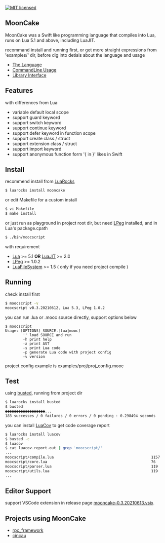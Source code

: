 
[![MIT licensed][1]][2]


[1]: https://img.shields.io/badge/license-MIT-blue.svg
[2]: LICENSE

## MoonCake

MoonCake was a Swift like programming language that compiles into Lua, runs on Lua 5.1 and above, including LuaJIT.

recommand install and running first, or get more straight expressions from 'examples/' dir, before dig into detials
 about the language and usage

- [The Language](docs/language.md)
- [CommandLine Usage](docs/cmdline.md)
- [Library Interface](docs/library.md)

## Features

with differences from Lua

- variable default local scope
- support guard keyword
- support switch keyword
- support continue keyword
- support defer keyword in function scope
- support create class / struct
- support extension class / struct
- support import keyword
- support anonymous function form '{ in }' likes in Swift

## Install

recommend install from [LuaRocks](https://luarocks.org/)

```sh
$ luarocks install mooncake
```

or edit Makefile for a custom install

```sh
$ vi Makefile
$ make install
```

or just run as playground in project root dir, but need [LPeg](http://www.inf.puc-rio.br/~roberto/lpeg/) installed, and in Lua's package.cpath

```sh
$ ./bin/moocscript
```

with requirement

- [Lua](https://www.lua.org/) >= 5.1 **OR** [LuaJIT](https://luajit.org/) >= 2.0
- [LPeg](http://www.inf.puc-rio.br/~roberto/lpeg/) >= 1.0.2
- [LuaFileSystem](http://keplerproject.github.io/luafilesystem/) >= 1.5 ( only if you need project compile )

## Running

check install first

```sh
$ moocscript -v
moocscript v0.3.20210612, Lua 5.3, LPeg 1.0.2
```

you can run .lua or .mooc source directly, support options below

```
$ moocscript
Usage: [OPTIONS] SOURCE.[lua|mooc]
        '' load SOURCE and run
        -h print help
        -a print AST
        -s print Lua code
        -p generate Lua code with project config
        -v version
```

project config example is examples/proj/proj_config.mooc

## Test

using [busted](https://olivinelabs.com/busted/), running from project dir

```sh
$ luarocks install busted
$ busted
●●●●●●●●●●●●●●●●●●...
183 successes / 0 failures / 0 errors / 0 pending : 0.298494 seconds
```

you can install [LuaCov](https://keplerproject.github.io/luacov/) to get code coverage report

```sh
$ luarocks install luacov
$ busted -c
$ luacov
$ cat luacov.report.out | grep 'moocscript/'
...
moocscript/compile.lua                                            1157 12     98.97%
moocscript/core.lua                                               76   1      98.70%
moocscript/parser.lua                                             119  0      100.00%
moocscript/utils.lua                                              119  12     90.84%
...
```

## Editor Support

support VSCode extension in release page [mooncake-0.3.20210613.vsix](https://github.com/lalawue/mooncake/releases).

## Projects using MoonCake

- [rpc_framework](https://github.com/lalawue/rpc_framework)
- [cincau](https://github.com/lalawue/cincau)